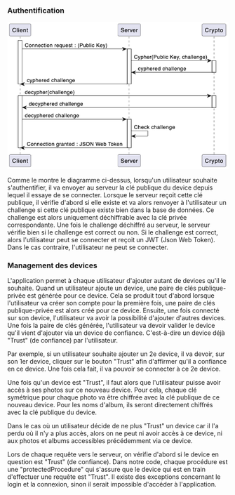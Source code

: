 ### Authentification

![Authentification](../assets/authentification.png "Authentification")

Comme le montre le diagramme ci-dessus, lorsqu'un utilisateur souhaite s'authentifier, il va envoyer au serveur la clé publique du device depuis lequel il essaye de se connecter. Lorsque le serveur reçoit cette clé publique, il vérifie d'abord si elle existe et va alors renvoyer à l'utilisateur un challenge si cette clé publique existe bien dans la base de données. Ce challenge est alors uniquement déchiffrable avec la clé privée correspondante. Une fois le challenge déchiffré au serveur, le serveur vérifie bien si le challenge est correct ou non. Si le challenge est correct, alors l'utilisateur peut se connecter et reçoit un JWT (Json Web Token). Dans le cas contraire, l'utilisateur ne peut se connecter.

### Management des devices

L'application permet à chaque utilisateur d'ajouter autant de devices qu'il le souhaite. Quand un utilisateur ajoute un device, une paire de clés publique-privée est générée pour ce device. Cela se produit tout d'abord lorsque l'utilisateur va créer son compte pour la première fois, une paire de clés publique-privée est alors créé pour ce device. Ensuite, une fois connecté sur son device, l'utilisateur va avoir la possibilité d'ajouter d'autres devices. Une fois la paire de clés générée, l'utilisateur va devoir valider le device qu'il vient d'ajouter via un device de confiance. C'est-à-dire un device déjà "Trust" (de confiance) par l'utilisateur.

Par exemple, si un utilisateur souhaite ajouter un 2e device, il va devoir, sur son 1er device, cliquer sur le bouton "Trust" afin d'affirmer qu'il a confiance en ce device. Une fois cela fait, il va pouvoir se connecter à ce 2e device.

Une fois qu'un device est "Trust", il faut alors que l'utilisateur puisse avoir accès à ses photos sur ce nouveau device. Pour cela, chaque clé symétrique pour chaque photo va être chiffrée avec la clé publique de ce nouveau device. Pour les noms d'album, ils seront directement chiffrés avec la clé publique du device.

Dans le cas où un utilisateur décide de ne plus "Trust" un device car il l'a perdu où il n'y a plus accès, alors on ne peut ni avoir accès à ce device, ni aux photos et albums accessibles précédemment via ce device.

Lors de chaque requête vers le serveur, on vérifie d'abord si le device en question est "Trust" (de confiance). Dans notre code, chaque procédure est une "protectedProcedure" qui s'assure que le device qui est en train d'effectuer une requête est "Trust". Il existe des exceptions concernant le login et la connexion, sinon il serait impossible d'accéder à l'application.
